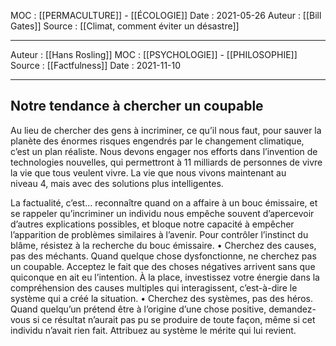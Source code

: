 MOC : [[PERMACULTURE]] - [[ÉCOLOGIE]] 
Date : 2021-05-26
Auteur : [[Bill Gates]]
Source : [[Climat, comment éviter un désastre]]
***
Auteur : [[Hans Rosling]]
MOC : [[PSYCHOLOGIE]] - [[PHILOSOPHIE]]
Source : [[Factfulness]]
Date : 2021-11-10
***

## Notre tendance à chercher un coupable

Au lieu de chercher des gens à incriminer, ce qu’il nous faut, pour sauver la planète des énormes risques engendrés par le changement climatique, c’est un plan réaliste. Nous devons engager nos efforts dans l’invention de technologies nouvelles, qui permettront à 11 milliards de personnes de vivre la vie que tous veulent vivre. La vie que nous vivons maintenant au niveau 4, mais avec des solutions plus intelligentes.

La factualité, c’est… reconnaître quand on a affaire à un bouc émissaire, et se rappeler qu’incriminer un individu nous empêche souvent d’apercevoir d’autres explications possibles, et bloque notre capacité à empêcher l’apparition de problèmes similaires à l’avenir. Pour contrôler l’instinct du blâme, résistez à la recherche du bouc émissaire. 
• Cherchez des causes, pas des méchants. Quand quelque chose dysfonctionne, ne cherchez pas un coupable. Acceptez le fait que des choses négatives arrivent sans que quiconque en ait eu l’intention. À la place, investissez votre énergie dans la compréhension des causes multiples qui interagissent, c’est-à-dire le système qui a créé la situation. 
• Cherchez des systèmes, pas des héros. Quand quelqu’un prétend être à l’origine d’une chose positive, demandez-vous si ce résultat n’aurait pas pu se produire de toute façon, même si cet individu n’avait rien fait. Attribuez au système le mérite qui lui revient.